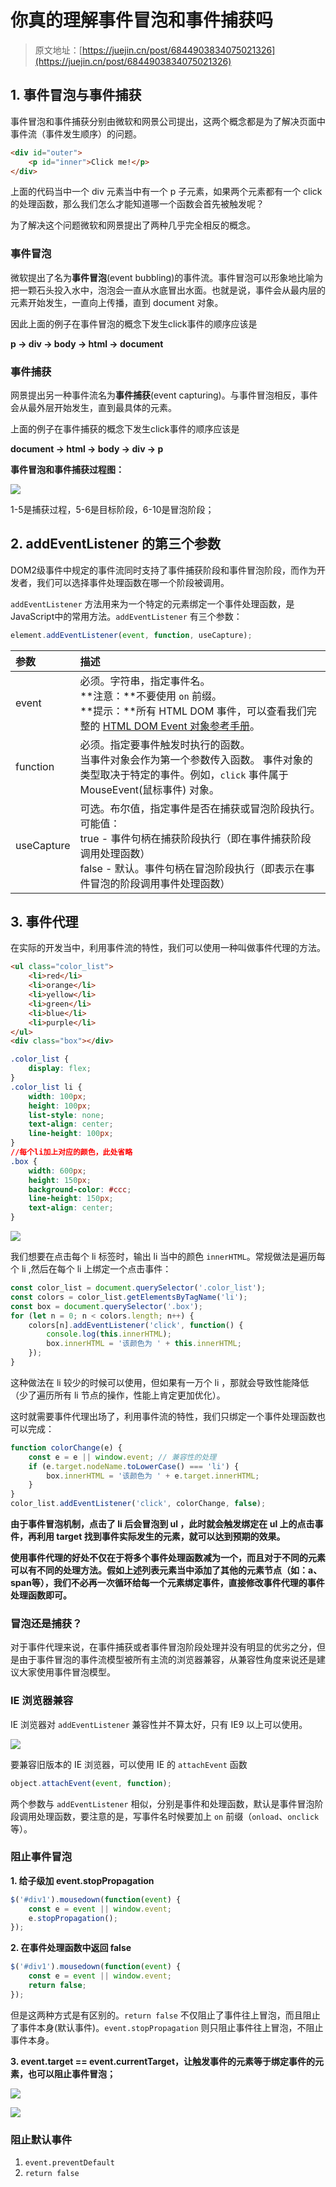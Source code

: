 # 你真的理解事件冒泡和事件捕获吗

> 原文地址：[https://juejin.cn/post/6844903834075021326](https://juejin.cn/post/6844903834075021326)

## 1. 事件冒泡与事件捕获

事件冒泡和事件捕获分别由微软和网景公司提出，这两个概念都是为了解决页面中事件流（事件发生顺序）的问题。

```html
<div id="outer">
    <p id="inner">Click me!</p>
</div>
```

上面的代码当中一个 div 元素当中有一个 p 子元素，如果两个元素都有一个 click 的处理函数，那么我们怎么才能知道哪一个函数会首先被触发呢？

为了解决这个问题微软和网景提出了两种几乎完全相反的概念。

### 事件冒泡

微软提出了名为**事件冒泡**(event bubbling)的事件流。事件冒泡可以形象地比喻为把一颗石头投入水中，泡泡会一直从水底冒出水面。也就是说，事件会从最内层的元素开始发生，一直向上传播，直到 document 对象。

因此上面的例子在事件冒泡的概念下发生click事件的顺序应该是

**p -> div -> body -> html -> document**

### 事件捕获

网景提出另一种事件流名为**事件捕获**(event capturing)。与事件冒泡相反，事件会从最外层开始发生，直到最具体的元素。

上面的例子在事件捕获的概念下发生click事件的顺序应该是

**document -> html -> body -> div -> p**

**事件冒泡和事件捕获过程图：**

![](./image/event_1.png)

1-5是捕获过程，5-6是目标阶段，6-10是冒泡阶段；

## 2. addEventListener 的第三个参数

DOM2级事件中规定的事件流同时支持了事件捕获阶段和事件冒泡阶段，而作为开发者，我们可以选择事件处理函数在哪一个阶段被调用。

`addEventListener` 方法用来为一个特定的元素绑定一个事件处理函数，是JavaScript中的常用方法。`addEventListener` 有三个参数：

```javascript
element.addEventListener(event, function, useCapture);
```

| 参数 | 描述 |
| :--- | :---- |
| event | 必须。字符串，指定事件名。<br>**注意：**不要使用 `on` 前缀。<br>**提示：**所有 HTML DOM 事件，可以查看我们完整的 [HTML DOM Event 对象参考手册](https://www.runoob.com/jsref/dom-obj-event.html)。 |
| function | 必须。指定要事件触发时执行的函数。<br>当事件对象会作为第一个参数传入函数。 事件对象的类型取决于特定的事件。例如，`click` 事件属于 MouseEvent(鼠标事件) 对象。 |
| useCapture | 可选。布尔值，指定事件是否在捕获或冒泡阶段执行。<br>可能值：<br>true - 事件句柄在捕获阶段执行（即在事件捕获阶段调用处理函数）<br>false - 默认。事件句柄在冒泡阶段执行（即表示在事件冒泡的阶段调用事件处理函数） |

## 3. 事件代理

在实际的开发当中，利用事件流的特性，我们可以使用一种叫做事件代理的方法。

```html
<ul class="color_list">
    <li>red</li>
    <li>orange</li>
    <li>yellow</li>
    <li>green</li>
    <li>blue</li>
    <li>purple</li>
</ul>
<div class="box"></div>
```

```css
.color_list {
    display: flex;
}
.color_list li {
    width: 100px;
    height: 100px;
    list-style: none;
    text-align: center;
    line-height: 100px;
}
//每个li加上对应的颜色，此处省略
.box {
    width: 600px;
    height: 150px;
    background-color: #ccc;
    line-height: 150px;
    text-align: center;
}
```

![](./image/event_2.png)

我们想要在点击每个 li 标签时，输出 li 当中的颜色 `innerHTML`。常规做法是遍历每个 li ,然后在每个 li 上绑定一个点击事件：

```javascript
const color_list = document.querySelector('.color_list');
const colors = color_list.getElementsByTagName('li');
const box = document.querySelector('.box');
for (let n = 0; n < colors.length; n++) {
    colors[n].addEventListener('click', function() {
        console.log(this.innerHTML);
        box.innerHTML = '该颜色为 ' + this.innerHTML;
    });
}
```

这种做法在 li 较少的时候可以使用，但如果有一万个 li ，那就会导致性能降低（少了遍历所有 li 节点的操作，性能上肯定更加优化）。

这时就需要事件代理出场了，利用事件流的特性，我们只绑定一个事件处理函数也可以完成：

```javascript
function colorChange(e) {
    const e = e || window.event; // 兼容性的处理
    if (e.target.nodeName.toLowerCase() === 'li') {
        box.innerHTML = '该颜色为 ' + e.target.innerHTML;
    }
}
color_list.addEventListener('click', colorChange, false);
```

**由于事件冒泡机制，点击了 li 后会冒泡到 ul ，此时就会触发绑定在 ul 上的点击事件，再利用 target 找到事件实际发生的元素，就可以达到预期的效果。**

**使用事件代理的好处不仅在于将多个事件处理函数减为一个，而且对于不同的元素可以有不同的处理方法。假如上述列表元素当中添加了其他的元素节点（如：a、span等），我们不必再一次循环给每一个元素绑定事件，直接修改事件代理的事件处理函数即可。**

### 冒泡还是捕获？

对于事件代理来说，在事件捕获或者事件冒泡阶段处理并没有明显的优劣之分，但是由于事件冒泡的事件流模型被所有主流的浏览器兼容，从兼容性角度来说还是建议大家使用事件冒泡模型。

### IE 浏览器兼容

IE 浏览器对 `addEventListener` 兼容性并不算太好，只有 IE9 以上可以使用。

![](./image/event_3.png)

要兼容旧版本的 IE 浏览器，可以使用 IE 的 `attachEvent` 函数

```javascript
object.attachEvent(event, function);
```

两个参数与 `addEventListener` 相似，分别是事件和处理函数，默认是事件冒泡阶段调用处理函数，要注意的是，写事件名时候要加上 `on` 前缀（`onload`、`onclick` 等）。

### 阻止事件冒泡

**1. 给子级加 event.stopPropagation**

```javascript
$('#div1').mousedown(function(event) {
    const e = event || window.event;
    e.stopPropagation();
});
```

**2. 在事件处理函数中返回 false**

```javascript
$('#div1').mousedown(function(event) {
    const e = event || window.event;
    return false;
});
```

但是这两种方式是有区别的。`return false` 不仅阻止了事件往上冒泡，而且阻止了事件本身(默认事件)。`event.stopPropagation` 则只阻止事件往上冒泡，不阻止事件本身。

**3. event.target == event.currentTarget，让触发事件的元素等于绑定事件的元素，也可以阻止事件冒泡；**

![](./image/event_4.png)

![](./image/event_5.png)

### 阻止默认事件

1. `event.preventDefault`
2. `return false`